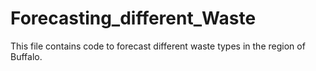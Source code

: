 # Forecasting_different_Waste
This file contains code to forecast different waste types in the region of Buffalo.
